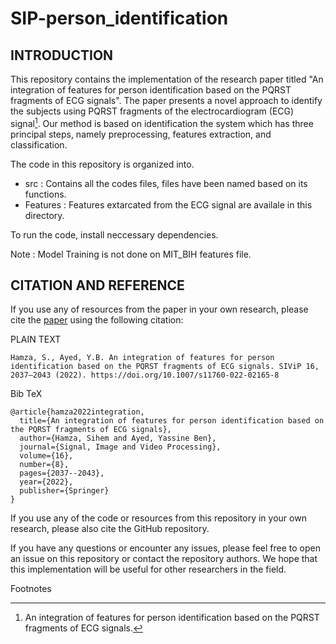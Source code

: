 # SIP-person_identification
## **INTRODUCTION**
This repository contains the implementation of the research paper titled "An integration of features for person identification based on the
PQRST fragments of ECG signals". The paper presents a novel approach to identify the subjects using PQRST fragments of the electrocardiogram (ECG)
signal[^1]. Our method is based on identification the system which has three principal steps, namely preprocessing, features extraction, and classification.

The code in this repository is organized into. 
- src : Contains all the codes files, files have been named based on its functions. 
- Features : Features extarcated from the ECG signal are availale in this directory.

To run the code, install neccessary dependencies. 

Note : Model Training is not done on MIT_BIH features file.

## **CITATION AND REFERENCE**
If you use any of resources from the paper in your own research, please cite the [paper](https://link.springer.com/article/10.1007/s11760-022-02165-8) using the following citation:

PLAIN TEXT

```
Hamza, S., Ayed, Y.B. An integration of features for person identification based on the PQRST fragments of ECG signals. SIViP 16, 2037–2043 (2022). https://doi.org/10.1007/s11760-022-02165-8
```

Bib TeX

```
@article{hamza2022integration,
  title={An integration of features for person identification based on the PQRST fragments of ECG signals},
  author={Hamza, Sihem and Ayed, Yassine Ben},
  journal={Signal, Image and Video Processing},
  volume={16},
  number={8},
  pages={2037--2043},
  year={2022},
  publisher={Springer}
}
```

If you use any of the code or resources from this repository in your own research, please also cite the GitHub repository.

If you have any questions or encounter any issues, please feel free to open an issue on this repository or contact the repository authors. We hope that this implementation will be useful for other researchers in the field.

Footnotes

[^1]: An integration of features for person identification based on the PQRST fragments of ECG signals.